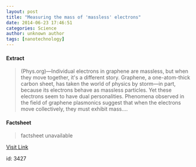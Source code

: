 ```yaml
---
layout: post
title: "Measuring the mass of 'massless' electrons"
date: 2014-06-23 17:46:51
categories: Science
author: unknown author
tags: [nanotechnology]
---
```



#### Extract
>(Phys.org)—Individual electrons in graphene are massless, but when they move together, it's a different story. Graphene, a one-atom-thick carbon sheet, has taken the world of physics by storm—in part, because its electrons behave as massless particles. Yet these electrons seem to have dual personalities. Phenomena observed in the field of graphene plasmonics suggest that when the electrons move collectively, they must exhibit mass....

#### Factsheet
>factsheet unavailable

[Visit Link](http://phys.org/news322749966.html)

id:    3427
